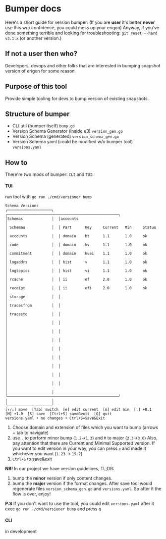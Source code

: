 # Bumper docs
Here's a short guide for version bumper: (If you are **user** it's better **never** use this w/o confidence, you could mess up your erigon)
Anyway, if you've done something terrible and looking for troubleshooting:
`git reset --hard v3.1.x` (or another version.)
## If not a user then who?
Developers, devops and other folks that are interested in bumping snapshot version of erigon for some reason.
## Purpose of this tool
Provide simple tooling for devs to bump version of existing snapshots.
## Structure of bumper
- CLI util (bumper itself) `bump.go`
- Version Schema Generator (inside e3) `version_gen.go`
- Version Schema (generated) `version_schema_gen.go`
- Version Schema yaml (could be modified w/o bumper tool) `versions.yaml`
## How to
There're two mods of bumper: `CLI` and `TUI`:
#### TUI
run tool with `go run ./cmd/versioner bump`
```
Schema Versions                                                                                                     
╭────────────────────╮  ╭──────────────────────────────────────────────────╮                                        
│Schemas             │  │accounts                                          │                                        
│ Schemas            │  │ Part      Key     Current   Min     Status       │                                        
│ accounts           │  │ domain    bt      1.1       1.0     ok           │                                        
│ code               │  │ domain    kv      1.1       1.0     ok           │                                        
│ commitment         │  │ domain    kvei    1.1       1.0     ok           │                                        
│ logaddrs           │  │ hist      v       1.1       1.0     ok           │                                        
│ logtopics          │  │ hist      vi      1.1       1.0     ok           │                                        
│ rcache             │  │ ii        ef      2.0       1.0     ok           │                                        
│ receipt            │  │ ii        efi     2.0       1.0     ok           │                                        
│ storage            │  │                                                  │                                        
│ tracesfrom         │  │                                                  │                                        
│ tracesto           │  │                                                  │                                        
│                    │  │                                                  │                                        
│                    │  │                                                  │                                        
│                    │  │                                                  │                                        
│                    │  │                                                  │                                        
│                    │  │                                                  │                                        
│                    │  │                                                  │                                        
│                    │  │                                                  │                                        
│                    │  │                                                  │                                        
│                    │  ╰──────────────────────────────────────────────────╯                                        
│                    │                                                                                              
╰────────────────────╯                                                                                              
[↑/↓] move  [Tab] switch  [e] edit current  [m] edit min  [.] +0.1  [M] +1.0  [S] save  [Ctrl+S] save&exit  [Q] quit
versions.yaml • no changes • Ctrl+S=Save&Exit                           
```

1. Choose domain and extension of files which you want to bump (arrows + tab to navigate)
2. use `.` to perform minor bump (`1.2`->`1.3`) and `M` to major (`2.3`->`3.0`) Also, pay attention that there are Current and Minimal Supported version. If you want to edit version in your way, you can press `e` and made it whichever you want (`1.23` -> `15.2`)
3. `Ctrl+S` to save&exit

**NB!** In our project we have version guidelines, TL;DR:
1. bump the **minor** version if only content changes.
2. bump the **major** version if the format changes.
   After save tool would regenerate files `version_schema_gen.go` and `versions.yaml`. So after it the flow is over, enjoy!

**P.S**
If you don't want to use the tool, you could edit `versions.yaml` after it exec `go run ./cmd/versioner bump` and press `q`
#### CLI
in development